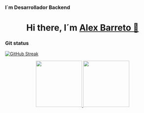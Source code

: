 
### I´m Desarrollador Backend

<div>
<h1 align="center">
   Hi there, I´m <a href="https://www.linkedin.com/in/alex-jose-barreto-zais-809989162/">Alex Barreto 👋</a>
  </h1> 
 
 
</div>



<!--
**alexbarretoz/alexbarretoz** is a ✨ _special_ ✨ repository because its `README.md` (this file) appears on your GitHub profile.

Here are some ideas to get you started:

- 🔭 I’m currently working on ...
- 🌱 I’m currently learning ...
- 👯 I’m looking to collaborate on ...
- 🤔 I’m looking for help with ...
- 💬 Ask me about ...
- 📫 How to reach me: ...
- 😄 Pronouns: ...
- ⚡ Fun fact: ...
-->
### Git status

 [![GitHub Streak](http://github-readme-streak-stats.herokuapp.com?user=alexbarretoz&theme=gruvbox)](https://git.io/streak-stats)


<div align="center">
  <a href="https://github.com/alexbarretoz">
    <img height="150em" src="[![GitHub Streak](http://github-readme-streak-stats.herokuapp.com?user=alexbarretoz&theme=gruvbox)](https://git.io/streak-stats)"/>
    <img height="150em" src="https://github-readme-stats.vercel.app/api/top-langs/?username=alexbarretoz&them&theme=dracula&hide_border=false&&layout=compact"/>
  </a>
</div>
